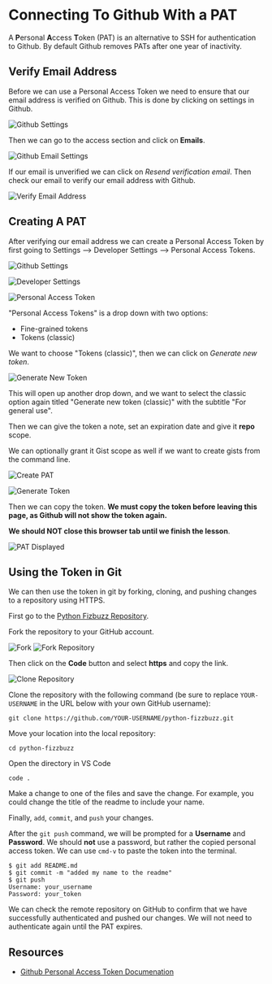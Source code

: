 # Connecting To Github With a PAT

A **P**ersonal **A**ccess **T**oken (PAT) is an alternative to SSH for authentication to Github. By default Github removes PATs after one year of inactivity.

## Verify Email Address

Before we can use a Personal Access Token we need to ensure that our email address is verified on Github. This is done by clicking on settings in Github.

![Github Settings](images/github-setup__github-settings.png)

Then we can go to the access section and click on **Emails**.

![Github Email Settings](images/github-setup__github-email-settings.png)

If our email is unverified we can click on *Resend verification email*. Then check our email to verify our email address with Github.

![Verify Email Address](images/github-setup__email-verify-button.png)

<!-- Image Source:   https://docs.github.com/en/get-started/signing-up-for-github/verifying-your-email-address -->

## Creating A PAT

After verifying our email address we can create a Personal Access Token by first going to Settings --> Developer Settings --> Personal Access Tokens.

![Github Settings](images/github-setup__github-settings.png)

![Developer Settings](images/github-setup__developer-settings.png)

![Personal Access Token](images/github-setup__personal-access-token.png)

"Personal Access Tokens" is a drop down with two options:
- Fine-grained tokens
- Tokens (classic)

We want to choose "Tokens (classic)", then we can click on *Generate new token*.

![Generate New Token](images/github-setup__generate-new-token.png)

This will open up another drop down, and we want to select the classic option again titled "Generate new token (classic)" with the subtitle "For general use".

Then we can give the token a note, set an expiration date and give it **repo** scope.

We can optionally grant it Gist scope as well if we want to create gists from the command line.

![Create PAT](images/github-setup__pat-token-settings.png)

![Generate Token](images/github-setup__generate-token.png)

Then we can copy the token.  **We must copy the token before leaving this page, as Github will not show the token again.**

**We should NOT close this browser tab until we finish the lesson**.

![PAT Displayed](images/github-setup__copy-pat-token.png)

## Using the Token in Git

We can then use the token in git by forking, cloning, and pushing changes to a repository using HTTPS.

First go to the [Python Fizbuzz Repository](https://github.com/AdaGold/python-fizzbuzz).

Fork the repository to your GitHub account.

![Fork](images/github-setup__fork-repo1.png)
![Fork Repository](images/github-setup__fork-repo2.png)

Then click on the **Code** button and select **https** and copy the link.

![Clone Repository](images/github-setup__clone-repo.png)

Clone the repository with the following command (be sure to replace `YOUR-USERNAME` in the URL below with your own GitHub username): 

```
git clone https://github.com/YOUR-USERNAME/python-fizzbuzz.git
```

Move your location into the local repository:

```
cd python-fizzbuzz
```

Open the directory in VS Code

```
code .
```

Make a change to one of the files and save the change. For example, you could change the title of the readme to include your name.

Finally, `add`, `commit`, and `push` your changes.

After the `git push` command, we will be prompted for a **Username** and **Password**.  We should **not** use a password, but rather the copied personal access token.  We can use `cmd-v` to paste the token into the terminal.

```
$ git add README.md
$ git commit -m "added my name to the readme"
$ git push
Username: your_username
Password: your_token
```

We can check the remote repository on GitHub to confirm that we have successfully authenticated and pushed our changes. We will not need to authenticate again until the PAT expires.

## Resources

- [Github Personal Access Token Documenation](https://docs.github.com/en/authentication/keeping-your-account-and-data-secure/creating-a-personal-access-token)
